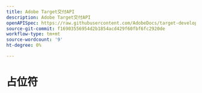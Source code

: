 ```yaml
---
title: Adobe Target交付API
description: Adobe Target交付API
openAPISpec: https://raw.githubusercontent.com/AdobeDocs/target-developers/main/src/delivery-api.json
source-git-commit: f16903556954d2b1854acd429f60fbf6fc2920de
workflow-type: tm+mt
source-wordcount: '9'
ht-degree: 0%

---
```



# 占位符

<!--

[//]: # (https://developers.adobetarget.com/2f4a900c-143b-48cd-bfab-14a866f1b460)

-->